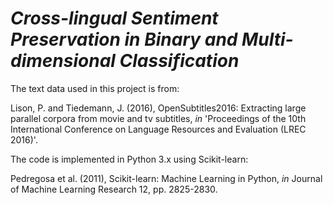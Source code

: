# _Cross-lingual Sentiment Preservation in Binary and Multi-dimensional Classification_

The text data used in this project is from:

Lison, P. and Tiedemann, J. (2016), OpenSubtitles2016: Extracting large parallel corpora from movie and tv subtitles, _in_ 'Proceedings of the 10th International Conference on Language Resources and Evaluation (LREC 2016)'.

The code is implemented in Python 3.x using Scikit-learn:

Pedregosa et al. (2011), Scikit-learn: Machine Learning in Python, _in_ Journal of Machine Learning Research 12, pp. 2825-2830.
